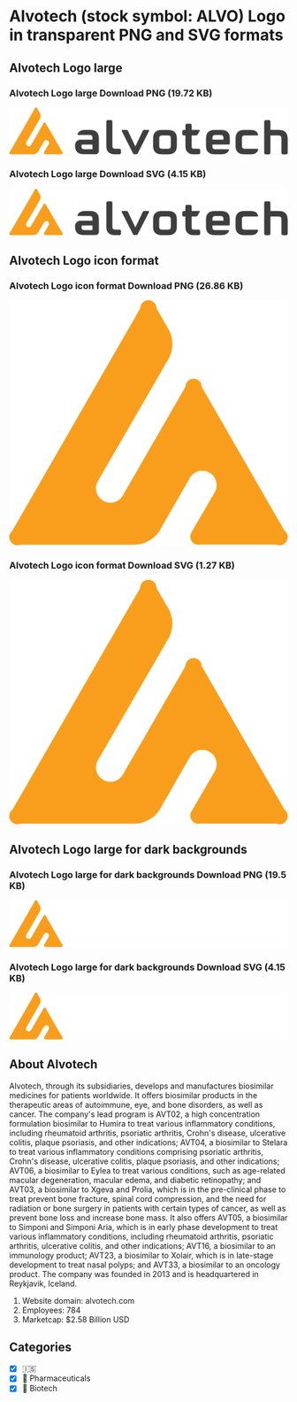 # Alvotech (stock symbol: ALVO) Logo in transparent PNG and SVG formats

## Alvotech Logo large

### Alvotech Logo large Download PNG (19.72 KB)

![Alvotech Logo large Download PNG (19.72 KB)](/img/orig/ALVO_BIG-01cc83be.png)

### Alvotech Logo large Download SVG (4.15 KB)

![Alvotech Logo large Download SVG (4.15 KB)](/img/orig/ALVO_BIG-6b0a16d8.svg)

## Alvotech Logo icon format

### Alvotech Logo icon format Download PNG (26.86 KB)

![Alvotech Logo icon format Download PNG (26.86 KB)](/img/orig/ALVO-2c02543a.png)

### Alvotech Logo icon format Download SVG (1.27 KB)

![Alvotech Logo icon format Download SVG (1.27 KB)](/img/orig/ALVO-8de8e3ea.svg)

## Alvotech Logo large for dark backgrounds

### Alvotech Logo large for dark backgrounds Download PNG (19.5 KB)

![Alvotech Logo large for dark backgrounds Download PNG (19.5 KB)](/img/orig/ALVO_BIG.D-d1be9397.png)

### Alvotech Logo large for dark backgrounds Download SVG (4.15 KB)

![Alvotech Logo large for dark backgrounds Download SVG (4.15 KB)](/img/orig/ALVO_BIG.D-6f0bb30b.svg)

## About Alvotech

Alvotech, through its subsidiaries, develops and manufactures biosimilar medicines for patients worldwide. It offers biosimilar products in the therapeutic areas of autoimmune, eye, and bone disorders, as well as cancer. The company's lead program is AVT02, a high concentration formulation biosimilar to Humira to treat various inflammatory conditions, including rheumatoid arthritis, psoriatic arthritis, Crohn's disease, ulcerative colitis, plaque psoriasis, and other indications; AVT04, a biosimilar to Stelara to treat various inflammatory conditions comprising psoriatic arthritis, Crohn's disease, ulcerative colitis, plaque psoriasis, and other indications; AVT06, a biosimilar to Eylea to treat various conditions, such as age-related macular degeneration, macular edema, and diabetic retinopathy; and AVT03, a biosimilar to Xgeva and Prolia, which is in the pre-clinical phase to treat prevent bone fracture, spinal cord compression, and the need for radiation or bone surgery in patients with certain types of cancer, as well as prevent bone loss and increase bone mass. It also offers AVT05, a biosimilar to Simponi and Simponi Aria, which is in early phase development to treat various inflammatory conditions, including rheumatoid arthritis, psoriatic arthritis, ulcerative colitis, and other indications; AVT16, a biosimilar to an immunology product; AVT23, a biosimilar to Xolair, which is in late-stage development to treat nasal polyps; and AVT33, a biosimilar to an oncology product. The company was founded in 2013 and is headquartered in Reykjavik, Iceland.

1. Website domain: alvotech.com
2. Employees: 784
3. Marketcap: $2.58 Billion USD


## Categories
- [x] 🇮🇸
- [x] 💊 Pharmaceuticals
- [x] 🧬 Biotech
